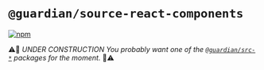 # `@guardian/source-react-components`

[![npm](https://img.shields.io/npm/v/@guardian/source-react-components)](https://www.npmjs.com/package/@guardian/source-react-components)

⚠️🚧 _UNDER CONSTRUCTION You probably want one of the [`@guardian/src-*`](https://www.npmjs.com/search?q=%40guardian%2Fsrc-) packages for the moment._ 🚧⚠️

